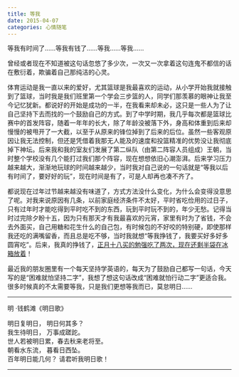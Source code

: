 ```yaml
---
title: 等我
date: 2015-04-07
categories: 心情随笔
---
```


等我有时间了……等我有钱了……等我……等我……

曾经或者现在不知道被这句话忽悠了多少次，一次又一次拿着这句连鬼不都信的话在敷衍着，欺骗着自己那纯洁的心灵。

<!--more-->

体育运动是我一直以来的爱好，尤其篮球是我最喜欢的运动，从小学开始我就接触到了篮球，当时我是我们班里第一个学会三步篮的人，同学们那羡慕的眼神让我至今记忆犹新。都说好的开始是成功的一半，在我看来却未必，这只是一些人为了让自己坚持下去而找的一个鼓励自己的方式。到了中学时期，我几乎每次都是篮球比赛中的首发阵容，随着一年年的长大，除了年龄没被落下外，身高和体重到后来却慢慢的被甩开了一大截，以至于从原来的锋位掉到了后来的后位。虽然一些客观原因让我无法控制，但还是凭借着我那无人能及的速度和投篮精准的优势没让我彻底掉下神坛。后来我和我的室友们发展了第二纵队（由第二阵容人员组成）王朝，当时整个学校没有几个能打过我们那个阵容，现在想想依旧心潮澎湃。后来学习压力越来越大，渐渐地玩球的时间越来越少，当时我对自己说的一句话就是“等我以后有时间了，要好好的玩”，现在时间是有了，可是人却再也凑不齐了。

都说现在过年过节越来越没有味道了，方式方法没什么变化，为什么会变得没意思了呢。对我来说原因有几条，以前家庭经济条件不太好，平时省吃俭用的过日子，只有过年时才能吃得到平时吃不到的东西，玩到平时玩不到的，年少无愁。记得当时过完除夕盼十五，因为只有那天才有我最喜欢的元宵，家里有时为了省钱，不会去外面买，自己用糖和花生什么的自己包，有时候包的不好咬的特别硬，即使那样我还吃的满嘴留香，而且总是吃不够，当时我就想“等我挣钱了，我要买好多好多圆宵吃”。后来，我真的挣钱了，[正月十八买的勉强吃了两次，现在还剩半袋在冰箱放着](/2015/03/09/blog/吃汤圆/)！

最近我的朋友圈里有一个每天坚持学英语的，每天为了鼓励自己都写一句话，今天写的是“困难就怕坚持二字”，我想了想这句话改成“困难就怕行动二字”更适合我。很多时候真的不太需要等我，只是我们更想等我而已，莫怠明日……


---

明 ·钱鹤滩《明日歌》

明日复明日， 明日何其多？  
我生待明日， 万事成蹉跎。  
世人若被明日累，春去秋来老将至。  
朝看水东流， 暮看日西坠。  
百年明日能几何？ 请君听我明日歌！

---


